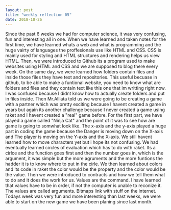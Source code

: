 ```yaml
---
layout: post
title: "weekly reflection 05"
date: 2018-10-26
---
```

Since the past 6 weeks we had for computer science, it was very confusing, fun and interesting all in one. When we have learned and taken notes for the first time, we have learned whats a web and what is programming and the huge vairty of languages the proffesionals use like HTML and CSS. CSS is mainly used for styling and HTML structures and rendering helps us view HTML. Then, we were introduced to Github its a program used to make websites using HTML and CSS and we are supposed to blog there every week. On the same day, we were learned how folders contain files and inside those files they have text and repositories. This useful becuase in github, to be able to make a funtional website, you need to know what are folders and files and they contain text like this one that im writting right now. I was confused because I didnt know how to actually create folders and put in files inside. Then Mr.Alllata told us we were going to be creating a game with a partner which was pretty exciting because I havent created a game in years but again its another challenge because I never created a game using raket and I havent created a "real" game before. For the first part, we have played a game called "Ninja Cat" and the point of it was to see how are game is going to somwhat look like. The x-axis and the y-axis played a huge part in coding the game because the Danger is moving down on the X-axis and The player is moving on the Y-axis and the X-axis. We still havent learned how to move characters yet but i hope its not confusing. We had eventually learned circles of evaluation which has to do with raket. Its a cirlce and the function goes first and then the number goes in, which is the argument, it was simple but the more agruments and the more funtions the hadder it is to know where to put in the cirle. We then learned about colors and its code in raket the color would be the property and the color would be the value. Then we were introduced to contracts and how we tell them what to do and it does the work for us. Values are the command. I have learned that values have to be in order, if not the computer is unable to reconize it. The values are called arguments. Bitmaps link with stuff on the internet. 
Todays week was very fun and more interesting than last weeks, we were able to start on the new game we have been planing since last month. 

